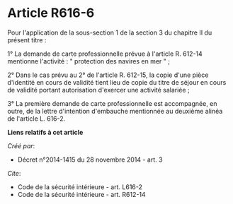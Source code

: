 # Article R616-6

Pour l'application de la sous-section 1 de la section 3 du chapitre II du présent titre : 

1° La demande de carte professionnelle prévue à l'article R. 612-14 mentionne l'activité : " protection des navires en mer
" ; 

2° Dans le cas prévu au 2° de l'article R. 612-15, la copie d'une pièce d'identité en cours de validité tient lieu de copie
du titre de séjour en cours de validité portant autorisation d'exercer une activité salariée ; 

3° La première demande de carte professionnelle est accompagnée, en outre, de la lettre d'intention d'embauche mentionnée au
deuxième alinéa de l'article L. 616-2.

**Liens relatifs à cet article**

_Créé par_:

  - Décret n°2014-1415 du 28 novembre 2014 - art. 3

_Cite_:

  - Code de la sécurité intérieure - art. L616-2
  - Code de la sécurité intérieure - art. R612-14
